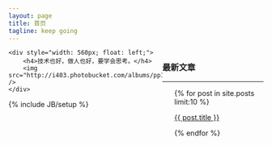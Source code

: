 ```yaml
---
layout: page
title: 首页
tagline: keep going
---
```




<div style="margin: 0 auto;">
	<div style="float: right; width: 200px;">
		<h3>最新文章</h3>
		<hr />
		<ul class="tag_box inline">
			{% for post in site.posts limit:10 %}
			<p><a href="{{ post.url }}">{{ post.title }}</a></p>
			{% endfor %}
		</ul>
	</div>

	<div style="width: 560px; float: left;">
		<h4>技术也好，做人也好，要学会思考。</h4>
		<img src="http://i403.photobucket.com/albums/pp118/InterUrbanArt/yosemite.jpg" />
	</div>
</div>

{% include JB/setup %}


